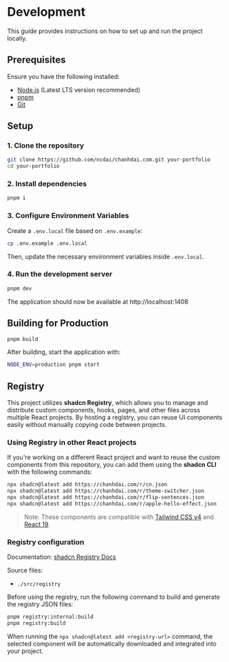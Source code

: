 # Development

This guide provides instructions on how to set up and run the project locally.

## Prerequisites

Ensure you have the following installed:

- [Node.js](https://nodejs.org/) (Latest LTS version recommended)
- [pnpm](https://pnpm.io/)
- [Git](https://git-scm.com/)

## Setup

### 1. Clone the repository

```bash
git clone https://github.com/ncdai/chanhdai.com.git your-portfolio
cd your-portfolio
```

### 2. Install dependencies

```bash
pnpm i
```

### 3. Configure Environment Variables

Create a `.env.local` file based on `.env.example`:

```bash
cp .env.example .env.local
```

Then, update the necessary environment variables inside `.env.local`.

### 4. Run the development server

```bash
pnpm dev
```

The application should now be available at http://localhost:1408

## Building for Production

```bash
pnpm build
```

After building, start the application with:

```bash
NODE_ENV=production pnpm start
```

## Registry

This project utilizes **shadcn Registry**, which allows you to manage and distribute custom components, hooks, pages, and other files across multiple React projects. By hosting a registry, you can reuse UI components easily without manually copying code between projects.

### Using Registry in other React projects

If you're working on a different React project and want to reuse the custom components from this repository, you can add them using the **shadcn CLI** with the following commands:

```bash
npx shadcn@latest add https://chanhdai.com/r/cn.json
npx shadcn@latest add https://chanhdai.com/r/theme-switcher.json
npx shadcn@latest add https://chanhdai.com/r/flip-sentences.json
npx shadcn@latest add https://chanhdai.com/r/apple-hello-effect.json
```

> Note: These components are compatible with [Tailwind CSS v4](https://tailwindcss.com/blog/tailwindcss-v4) and [React 19](https://react.dev/blog/2024/12/05/react-19).

### Registry configuration

Documentation: [shadcn Registry Docs](https://ui.shadcn.com/docs/registry)

Source files:
  - `./src/registry`

Before using the registry, run the following command to build and generate the registry JSON files:

```bash
pnpm registry:internal:build
pnpm registry:build
```

When running the `npx shadcn@latest add <registry-url>` command, the selected component will be automatically downloaded and integrated into your project.
